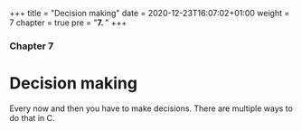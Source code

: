 +++
title = "Decision making"
date = 2020-12-23T16:07:02+01:00
weight = 7
chapter = true
pre = "<b>7. </b>"
+++

### Chapter 7

# Decision making

Every now and then you have to make decisions. There are multiple ways to do that in C.
